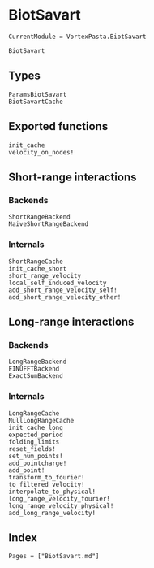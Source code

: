 # BiotSavart

```@meta
CurrentModule = VortexPasta.BiotSavart
```

```@docs
BiotSavart
```

## Types

```@docs
ParamsBiotSavart
BiotSavartCache
```

## Exported functions

```@docs
init_cache
velocity_on_nodes!
```

## Short-range interactions

### Backends

```@docs
ShortRangeBackend
NaiveShortRangeBackend
```

### Internals

```@docs
ShortRangeCache
init_cache_short
short_range_velocity
local_self_induced_velocity
add_short_range_velocity_self!
add_short_range_velocity_other!
```

## Long-range interactions

### Backends

```@docs
LongRangeBackend
FINUFFTBackend
ExactSumBackend
```

### Internals

```@docs
LongRangeCache
NullLongRangeCache
init_cache_long
expected_period
folding_limits
reset_fields!
set_num_points!
add_pointcharge!
add_point!
transform_to_fourier!
to_filtered_velocity!
interpolate_to_physical!
long_range_velocity_fourier!
long_range_velocity_physical!
add_long_range_velocity!
```

## Index

```@index
Pages = ["BiotSavart.md"]
```
